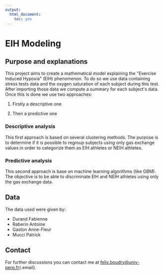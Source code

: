 ```yaml
---
output: 
  html_document: 
    toc: yes
---
```


# EIH Modeling

## Purpose and explanations

This project aims to create a mathematical model explaining the "Exercise Induced Hypoxia" (EIH) phenomenon. To do so we use data containing stress tests data and the oxygen saturation of each subject during this test. After importing those data we compute a summary for each subject's data. Once this is done we use two approaches:

1.  Firstly a descriptive one

2.  Then a predictive one

### Descriptive analysis

This first approach is based on several clustering methods. The purpose is to determine if it is possible to regroup subjects using only gas exchange values in order to categorize them as EIH athletes or NEIH athletes.

### Predictive analysis

This second approach is base on machine learning algorithms (like GBM). The objective is to be able to discriminate EIH and NEIH athletes using only the gas exchange data.

## Data

The data used were given by:

-   Durand Fabienne
-   Raberin Antoine
-   Gaston Anne-Fleur
-   Mucci Patrick

## Contact

For further discussions you can contact me at [felix.boudry\@univ-perp.fr](mailto:felix.boudry@etudiant.univ-perp.fr){.email}.
